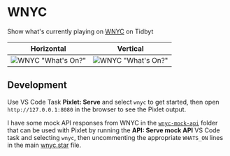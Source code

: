 # WNYC

Show what's currently playing on [WNYC](https://wnyc.org) on Tidbyt

| Horizontal                                      | Vertical                                      |
| ----------------------------------------------- | --------------------------------------------- |
| ![WNYC "What's On?"](/wnyc/wnyc-horizontal.gif) | ![WNYC "What's On?"](/wnyc/wnyc-vertical.gif) |

## Development

Use VS Code Task **Pixlet: Serve** and select `wnyc` to get started, then open `http://127.0.0.1:8080` in the browser to see the Pixlet output.

I have some mock API responses from WNYC in the [`wnyc-mock-api`](wnyc-mock-api) folder that can be used with Pixlet by running the **API: Serve mock API** VS Code task and selecting `wnyc`, then uncommenting the appropriate `WHATS_ON` lines in the main [wnyc.star](/wnyc/wnyc.star) file.
